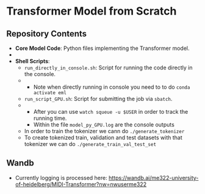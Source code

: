 # Transformer Model from Scratch

## Repository Contents
- **Core Model Code**: Python files implementing the Transformer model.
- 
- **Shell Scripts**:
  - `run_directly_in_console.sh`: Script for running the code directly in the console.
  - - Note when directly running in console you need to to do `conda activate eml`
  - `run_script_GPU.sh`: Script for submitting the job via `sbatch`.
  - - After you can use `watch squeue -u $USER` in order to track the running time.
    - Within the file `model_py_GPU.log` are the console outputs
  * In order to train the tokenizer we cann do `./generate_tokenizer`
  * To create tokenized train, validation and test datasets with that tokenizer we can do `./generate_train_val_test_set`

## Wandb
- Currently logging is processed here: https://wandb.ai/me322-university-of-heidelberg/MIDI-Transformer?nw=nwuserme322
